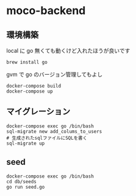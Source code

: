 # moco-backend

## 環境構築

local に go 無くても動くけど入れたほうが良いです

```
brew install go
```

gvm で go のバージョン管理してもよし

```
docker-compose build
docker-compose up
```

## マイグレーション

```
docker-compose exec go /bin/bash
sql-migrate new add_colums_to_users
# 生成されたsqlファイルにSQLを書く
sql-migrate up
```

## seed

```
docker-compose exec go /bin/bash
cd db/seeds
go run seed.go
```
